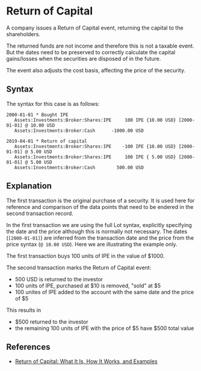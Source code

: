 # Return of Capital

A company issues a Return of Capital event, returning the capital to the shareholders.

The returned funds are not income and therefore this is not a taxable event. But the dates need to be preserved to correctly calculate the capital gains/losses when the securities are disposed of in the future.

The event also adjusts the cost basis, affecting the price of the security.

## Syntax

The syntax for this case is as follows:

```
2000-01-01 * Bought IPE
   Assets:Investments:Broker:Shares:IPE     100 IPE {10.00 USD} [2000-01-01] @ 10.00 USD
   Assets:Investments:Broker:Cash      -1000.00 USD 

2019-04-01 * Return of capital
   Assets:Investments:Broker:Shares:IPE    -100 IPE {10.00 USD} [2000-01-01] @ 5.00 USD
   Assets:Investments:Broker:Shares:IPE     100 IPE { 5.00 USD} [2000-01-01] @ 5.00 USD
   Assets:Investments:Broker:Cash        500.00 USD
```

## Explanation

The first transaction is the original purchase of a security. It is used here for reference and comparison of the data points that need to be endered in the second transaction record.

In the first transaction we are using the full Lot syntax, explicitly specifying the date and the price although this is normally not necessary. The dates (`[2000-01-01]`) are inferred from the transaction date and the price from the price syntax (`@ 10.00 USD`). Here we are illustrating the example only.

The first transaction buys 100 units of IPE in the value of $1000.

The second transaction marks the Return of Capital event:

- 500 USD is returned to the investor
- 100 units of IPE, purchased at $10 is removed, "sold" at $5
- 100 unites of IPE added to the account with the same date and the price of $5

This results in

- $500 returned to the investor
- the remaining 100 units of IPE with the price of $5 have $500 total value

## References

- [Return of Capital: What It Is, How It Works, and Examples](https://www.investopedia.com/terms/r/returnofcapital.asp)
